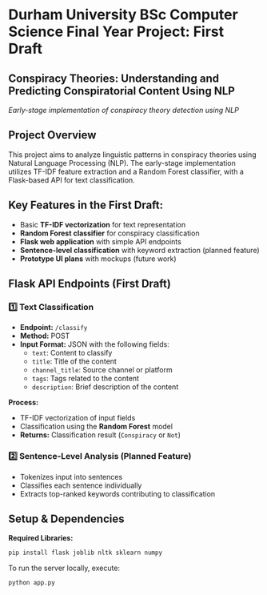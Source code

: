 # Durham University BSc Computer Science Final Year Project: First Draft  
## Conspiracy Theories: Understanding and Predicting Conspiratorial Content Using NLP


*Early-stage implementation of conspiracy theory detection using NLP*

## Project Overview
This project aims to analyze linguistic patterns in conspiracy theories using Natural Language Processing (NLP). The early-stage implementation utilizes TF-IDF feature extraction and a Random Forest classifier, with a Flask-based API for text classification.

## Key Features in the First Draft:
- Basic **TF-IDF vectorization** for text representation  
- **Random Forest classifier** for conspiracy classification  
- **Flask web application** with simple API endpoints  
- **Sentence-level classification** with keyword extraction (planned feature)  
- **Prototype UI plans** with mockups (future work)

## Flask API Endpoints (First Draft)

### 1️⃣ Text Classification
- **Endpoint:** `/classify`  
- **Method:** POST  
- **Input Format:** JSON with the following fields:
  - `text`: Content to classify
  - `title`: Title of the content
  - `channel_title`: Source channel or platform
  - `tags`: Tags related to the content
  - `description`: Brief description of the content

**Process:**
- TF-IDF vectorization of input fields
- Classification using the **Random Forest** model
- **Returns:** Classification result (`Conspiracy` or `Not`)

### 2️⃣ Sentence-Level Analysis (Planned Feature)
- Tokenizes input into sentences
- Classifies each sentence individually
- Extracts top-ranked keywords contributing to classification

## Setup & Dependencies

**Required Libraries:**
```bash
pip install flask joblib nltk sklearn numpy
```
To run the server locally, execute:
```bash
python app.py
